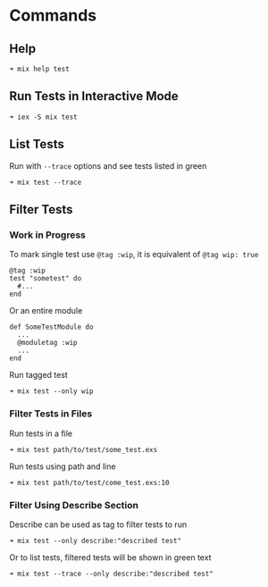 # Commands

## Help

    ➜ mix help test

## Run Tests in Interactive Mode

    ➜ iex -S mix test

## List Tests

Run with `--trace` options and see tests listed in green

    ➜ mix test --trace

## Filter Tests

### Work in Progress

To mark single test use `@tag :wip`, it is equivalent of `@tag wip: true`

    @tag :wip
    test "sometest" do
      #...
    end

Or an entire module

    def SomeTestModule do
      ...
      @moduletag :wip
      ...
    end

Run tagged test

    ➜ mix test --only wip

### Filter Tests in Files

Run tests in a file

    ➜ mix test path/to/test/some_test.exs

Run tests using path and line

    ➜ mix test path/to/test/come_test.exs:10

### Filter Using Describe Section

Describe can be used as tag to filter tests to run

    ➜ mix test --only describe:"described test"

Or to list tests, filtered tests will be shown in green text

    ➜ mix test --trace --only describe:"described test"
